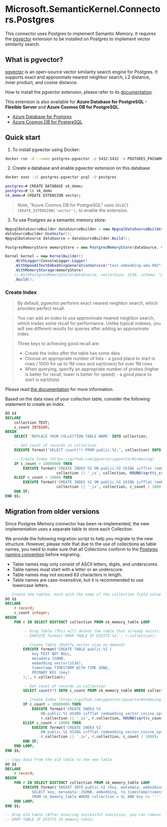 ﻿# Microsoft.SemanticKernel.Connectors.Postgres

This connector uses Postgres to implement Semantic Memory. It requires the [pgvector](https://github.com/pgvector/pgvector) extension to be installed on Postgres to implement vector similarity search.

## What is pgvector?

[pgvector](https://github.com/pgvector/pgvector) is an open-source vector similarity search engine for Postgres. It supports exact and approximate nearest neighbor search, L2 distance, inner product, and cosine distance.

How to install the pgvector extension, please refer to its [documentation](https://github.com/pgvector/pgvector#installation).

This extension is also available for **Azure Database for PostgreSQL - Flexible Server** and **Azure Cosmos DB for PostgreSQL**.
- [Azure Database for Postgres](https://learn.microsoft.com/en-us/azure/postgresql/flexible-server/how-to-use-pgvector)
- [Azure Cosmos DB for PostgreSQL](https://learn.microsoft.com/en-us/azure/cosmos-db/postgresql/howto-use-pgvector)

## Quick start

1. To install pgvector using Docker:

```bash
docker run -d --name postgres-pgvector -p 5432:5432 -e POSTGRES_PASSWORD=mysecretpassword ankane/pgvector
```

2. Create a database and enable pgvector extension on this database

```bash
docker exec -it postgres-pgvector psql -U postgres

postgres=# CREATE DATABASE sk_demo;
postgres=# \c sk_demo
sk_demo=# CREATE EXTENSION vector;
```

> Note, "Azure Cosmos DB for PostgreSQL" uses `SELECT CREATE_EXTENSION('vector');` to enable the extension.

3. To use Postgres as a semantic memory store:

```csharp
NpgsqlDataSourceBuilder dataSourceBuilder = new NpgsqlDataSourceBuilder("Host=localhost;Port=5432;Database=sk_demo;User Id=postgres;Password=mysecretpassword");
dataSourceBuilder.UseVector();
NpgsqlDataSource dataSource = dataSourceBuilder.Build();

PostgresMemoryStore memoryStore = new PostgresMemoryStore(dataSource, vectorSize: 1536/*, schema: "public" */);

Kernel kernel = new KernelBuilder()
    .WithLogger(ConsoleLogger.Logger)
    .WithOpenAITextEmbeddingGenerationService("text-embedding-ada-002", Env.Var("OPENAI_API_KEY"))
    .WithMemoryStorage(memoryStore)
    //.WithPostgresMemoryStore(dataSource, vectorSize: 1536, schema: "public") // This method offers an alternative approach to registering Postgres memory store.
    .Build();
```

### Create Index

> By default, pgvector performs exact nearest neighbor search, which provides perfect recall.

> You can add an index to use approximate nearest neighbor search, which trades some recall for performance. Unlike typical indexes, you will see different results for queries after adding an approximate index.

> Three keys to achieving good recall are:
> - Create the index after the table has some data
> - Choose an appropriate number of lists - a good place to start is rows / 1000 for up to 1M rows and sqrt(rows) for over 1M rows
> - When querying, specify an appropriate number of probes (higher is better for recall, lower is better for speed) - a good place to start is sqrt(lists)

Please read [the documentation](https://github.com/pgvector/pgvector#indexing) for more information.

Based on the data rows of your collection table, consider the following statement to create an index.

```sql
DO $$
DECLARE
    collection TEXT;
    c_count INTEGER;
BEGIN
    SELECT 'REPLACE YOUR COLLECTION TABLE NAME' INTO collection;

    -- Get count of records in collection
    EXECUTE format('SELECT count(*) FROM public.%I;', collection) INTO c_count;

    -- Create Index (https://github.com/pgvector/pgvector#indexing)
    IF c_count > 10000000 THEN
        EXECUTE format('CREATE INDEX %I ON public.%I USING ivfflat (embedding vector_cosine_ops) WITH (lists = %s);',
                       collection || '_ix', collection, ROUND(sqrt(c_count)));
    ELSIF c_count > 10000 THEN
        EXECUTE format('CREATE INDEX %I ON public.%I USING ivfflat (embedding vector_cosine_ops) WITH (lists = %s);',
                       collection || '_ix', collection, c_count / 1000);
    END IF;
END $$;
```

## Migration from older versions
Since Postgres Memory connector has been re-implemented, the new implementation uses a separate table to store each Collection.

We provide the following migration script to help you migrate to the new structure. However, please note that due to the use of collections as table names, you need to make sure that all Collections conform to the [Postgres naming convention](https://www.postgresql.org/docs/15/sql-syntax-lexical.html#SQL-SYNTAX-IDENTIFIERS) before migrating.

- Table names may only consist of ASCII letters, digits, and underscores.
- Table names must start with a letter or an underscore.
- Table names may not exceed 63 characters in length.
- Table names are case-insensitive, but it is recommended to use lowercase letters.

```sql
-- Create new tables, each with the name of the collection field value
DO $$
DECLARE
    r record;
    c_count integer;
BEGIN
    FOR r IN SELECT DISTINCT collection FROM sk_memory_table LOOP

        -- Drop Table (This will delete the table that already exists. Please consider carefully if you think you need to cancel this comment!)
        -- EXECUTE format('DROP TABLE IF EXISTS %I;', r.collection);

        -- Create Table (Modify vector size on demand)
        EXECUTE format('CREATE TABLE public.%I (
            key TEXT NOT NULL,
            metadata JSONB,
            embedding vector(1536),
            timestamp TIMESTAMP WITH TIME ZONE,
            PRIMARY KEY (key)
        );', r.collection);

        -- Get count of records in collection
        SELECT count(*) INTO c_count FROM sk_memory_table WHERE collection = r.collection AND key <> '';

        -- Create Index (https://github.com/pgvector/pgvector#indexing)
        IF c_count > 10000000 THEN
            EXECUTE format('CREATE INDEX %I
                ON public.%I USING ivfflat (embedding vector_cosine_ops) WITH (lists = %s);',
                r.collection || '_ix', r.collection, ROUND(sqrt(c_count)));
        ELSIF c_count > 10000 THEN
            EXECUTE format('CREATE INDEX %I
                ON public.%I USING ivfflat (embedding vector_cosine_ops) WITH (lists = %s);',
                r.collection || '_ix', r.collection, c_count / 1000);
        END IF;
    END LOOP;
END $$;

-- Copy data from the old table to the new table
DO $$
DECLARE
    r record;
BEGIN
    FOR r IN SELECT DISTINCT collection FROM sk_memory_table LOOP
        EXECUTE format('INSERT INTO public.%I (key, metadata, embedding, timestamp)
            SELECT key, metadata::JSONB, embedding, to_timestamp(timestamp / 1000.0) AT TIME ZONE ''UTC'' 
            FROM sk_memory_table WHERE collection = %L AND key <> '''';', r.collection, r.collection);
    END LOOP;
END $$;

-- Drop old table (After ensuring successful execution, you can remove the following comments to remove sk_memory_table.)
-- DROP TABLE IF EXISTS sk_memory_table;
```
